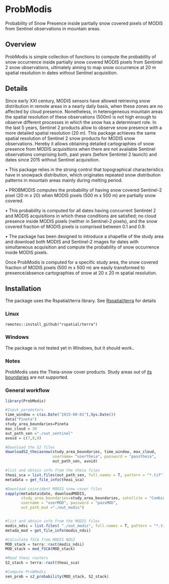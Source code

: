 # ProbModis
Probability of Snow Presence inside partially snow covered pixels of MODIS from Sentinel observations in mountain areas. 
## Overview
ProbModis is simple colleciton of functions to compute the probability of snow occurrence inside partially snow covered MODIS pixels from Sentintel 2 snow observations, ultimately aiming to map snow occurrence at 20 m spatial resolution in dates without Sentinel acquisition. 
## Details
Since early XXI century, MODIS sensors have allowed retrieving snow distribution in remote areas in a nearly daily basis, when these zones are no affected by cloud presence. Nonetheless, in heterogeneous mountain areas the spatial resolution of these observations (500m) is not high enough to observe different processes in which the snow has a determinant role. 
In the last 5 years, Sentinel 2 products allow to observe snow presence with a more detailed spatial resolution (20 m). This package achieves the same spatial resolution of Sentinel 2 snow products for MODIS snow observations. Hereby it allows obtaining detailed cartographies of snow presence from MODIS acquisitions when there are not available Sentinel observations comprising both, past years (before Sentintel 2 launch) and dates since 2015 without Sentinel acquisition. 

  • This package relies in the strong control that topographical characteristics have in snowpack distribution, which originates repeated snow distribution patterns in mountain areas mainly during melting period.
  
  • PROBMODIS computes the probability of having snow covered Sentinel-2 pixel (20 m x 20) when MODIS pixels (500 m x 500 m) are partially snow covered.

  • This probability is computed for all dates having concurrent Sentintel 2 and MODIS acquisitions in which these conditions are satisfied; no cloud presence inside MODIS pixels (neither in Sentinel-2 pixels), and the snow covered fraction of MODIS pixels is comprised between 0.1 and 0.9.

  • The package has been designed to introduce a shapefile of the study area and download both MODIS and Sentinel-2 images for dates with simultaneous acquisition and compute the probability of snow occurrence inside MODIS pixels.

Once ProbModis is computed for a specific study area, the snow covered fraction of MODIS pixels (500 m x 500 m) are easily transformed to presence/absence cartographies of snow at 20 x 20 m spatial resolution. 
## Installation
The package uses the Rspatial/terra library. See  [Rspatial/terra](https://github.com/rspatial/terra) for details
### Linux
```
remotes::install_github("rspatial/terra")
```
### Windows
The package is not tested yet in Windows, but it should work..
### Notes
ProbModis uses the Theia-snow cover products. Study areas out of [its boundaries](https://umap.openstreetmap.fr/fr/map/theias-sentinel-2-snow-tiles_156646#3/27.68/35.68) are not supported.
### General workflow
```R
library(ProbModis)

#Input parameters
time_window = c(as.Date("2015-08-01"),Sys.Date())
data("Pineta")
study_area_boundaries=Pineta
max_cloud = 30
out_path_sen ="./out_sentinel"
avoid = c(7,8,9)

#Download the S2 files 
downloadS2_theiasnow(study_area_boundaries, time_window, max_cloud,
                     username= "usertheia", password = "passtheia",
                     out_path_sen, avoid)

#list and obtain info from the theia files
theai_sca = list.files(out_path_sen, full.names = T, pattern = "*.tif")
metadata = get_file_info(theai_sca)

#Download coincident MODIS snow cover files
sapply(metadata$date, downloadMODIS,
       study_area_boundaries=study_area_boundaries, satellite = "Combined",
       username = "userMOD", password = "passMOD",
       out_path_mod ="./out_modis")


#list and obtain info from the MODIS files
modis_ndsi = list.files( "./out_modis", full.names = T, pattern = "*.tif")
metada_mod = get_file_info(modis_ndsi)

#Calculate fSCA from MODIS NDSI
MOD_stack = terra::rast(modis_ndsi)
MOD_stack = mod_fSCA(MOD_stack)

#Read theai rasters
S2_stack = terra::rast(theai_sca)

#Compute ProbModis
sen_prob = s2_probability(MOD_stack, S2_stack)
```
